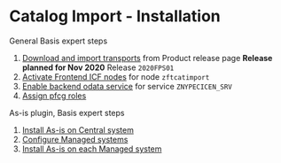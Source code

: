 # Catalog Import - Installation

General Basis expert steps
1. [Download and import transports](/inst/step-1.md) from Product release page **Release planned for Nov 2020** Release `2020FPS01`
2. [Activate Frontend ICF nodes](/inst/step-2.md) for node `zftcatimport`
3. [Enable backend odata service](/inst/step-3.md) for service `ZNYPECICEN_SRV`
4. [Assign pfcg roles](/inst/step-3.md)

As-is plugin, Basis expert steps<br>
1. [Install As-is on Central system](/inst/asis/cen.md)
2. [Configure Managed systems](inst/asis/sys.md)
3. [Install As-is on each Managed system](/inst/asis/man.md)

